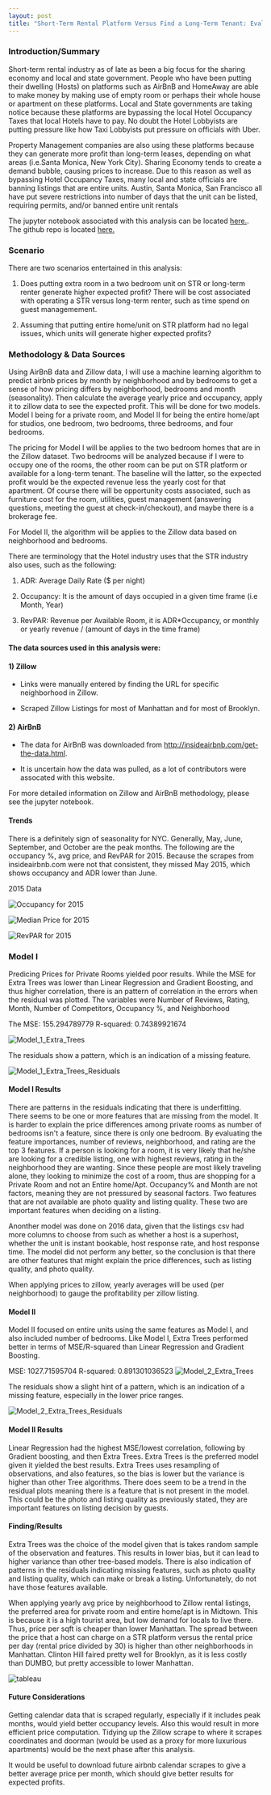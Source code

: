 ```yaml
---
layout: post
title: "Short-Term Rental Platform Versus Find a Long-Term Tenant: Evaluating Expected Profits"
---
```


### Introduction/Summary
Short-term rental industry as of late as been a big focus for the sharing economy and local and state government. People who have been putting their dwelling (Hosts) on platforms such as AirBnB and HomeAway are able to make money by making use of empty room or perhaps their whole house or apartment on these platforms. Local and State governments are taking notice because these platforms are bypassing the local Hotel Occupancy Taxes that local Hotels have to pay. No doubt the Hotel Lobbyists are putting pressure like how Taxi Lobbyists put pressure on officials with Uber.

Property Management companies are also using these platforms because they can generate more profit than long-term leases, depending on what areas (i.e.Santa Monica, New York City). Sharing Economy tends to create a demand bubble, causing prices to increase. Due to this reason as well as bypassing Hotel Occupancy Taxes, many local and state officials are banning listings that are entire units. Austin, Santa Monica, San Francisco all have put severe restrictions into number of days that the unit can be listed, requiring permits, and/or banned entire unit rentals

The jupyter notebook associated with this analysis can be located [here.](https://github.com/adalal80/GA-DSI/blob/master/projects/projects-capstone/Final/Capstone-Predicting_Expected_Profit_STR.ipynb). The github repo is located [here.](https://github.com/adalal80/GA-DSI/tree/master/projects/projects-capstone/Final)

### Scenario
There are two scenarios entertained in this analysis:

1. Does putting extra room in a two bedroom unit on STR or long-term renter generate higher expected profit?
There will be cost associated with operating a STR versus long-term renter, such as time spend on guest managemement.

2. Assuming that putting entire home/unit on STR platform had no legal issues, which units will generate higher expected profits?

### Methodology & Data Sources

Using AirBnB data and Zillow data, I will use a machine learning algorithm to predict airbnb prices by month by neighborhood and by bedrooms to get a sense of how pricing differs by neighborhood, bedrooms and month (seasonality). Then calculate the average yearly price and occupancy, apply it to zillow data to see the expected profit. This will be done for two models. Model I being for a private room, and Model II for being the entire home/apt for studios, one bedroom, two bedrooms, three bedrooms, and four bedrooms.

The pricing for Model I will be applies to the two bedroom homes that are in the Zillow dataset. Two bedrooms will be analyzed because if I were to occupy one of the rooms, the other room can be put on STR platform or available for a long-term tenant. The baseline will the latter, so the expected profit would be the expected revenue less the yearly cost for that apartment. Of course there will be opportunity costs associated, such as furniture cost for the room, utilities, guest management (answering questions, meeting the guest at check-in/checkout), and maybe there is a brokerage fee.

For Model II, the algorithm will be applies to the Zillow data based on neighborhood and bedrooms.

There are terminology that the Hotel industry uses that the STR industry also uses, such as the following:

1) ADR: Average Daily Rate ($ per night)

2) Occupancy: It is the amount of days occupied in a given time frame (i.e Month, Year)

3) RevPAR: Revenue per Available Room, it is ADR*Occupancy, or monthly or yearly revenue / (amount of days in the time frame)


#### The data sources used in this analysis were:

#### 1) Zillow

* Links were manually entered by finding the URL for specific neighborhood in Zillow.

* Scraped Zillow Listings for most of Manhattan and for most of Brooklyn.

#### 2) AirBnB

* The data for AirBnB was downloaded from http://insideairbnb.com/get-the-data.html.

* It is uncertain how the data was pulled, as a lot of contributors were assocated with	 this website.

For more detailed information on Zillow and AirBnB methodology, please see the jupyter notebook.

#### Trends

There is a definitely sign of seasonality for NYC. Generally, May, June, September, and October are the peak months. The following are the occupancy %, avg price, and RevPAR for 2015. Because the scrapes from insideairbnb.com were not that consistent, they missed May 2015, which shows occupancy and ADR lower than June.

2015 Data

![Occupancy for 2015](https://github.com/adalal80/adalal80.github.io/blob/master/images/capstone/occupancy_2015.png?raw=true)

![Median Price for 2015](https://github.com/adalal80/adalal80.github.io/blob/master/images/capstone/median_price_2015.png?raw=true)

![RevPAR for 2015](https://github.com/adalal80/adalal80.github.io/blob/master/images/capstone/revpar_2015.png?raw=true)

### Model I

Predicing Prices for Private Rooms yielded poor results. While the MSE for Extra Trees was lower than Linear Regression and Gradient Boosting, and thus higher correlation, there is an pattern of correlation in the errors when the residual was plotted. The variables were Number of Reviews, Rating, Month, Number of Competitors, Occupancy %, and Neighborhood

The MSE: 155.294789779
R-squared: 0.74389921674

![Model_1_Extra_Trees](https://github.com/adalal80/adalal80.github.io/blob/master/images/capstone/Model_1_Extra_Trees.png?raw=true)

The residuals show a pattern, which is an indication of a missing feature.

![Model_1_Extra_Trees_Residuals](https://github.com/adalal80/adalal80.github.io/blob/master/images/capstone/Model_1_Extra_Trees_residuals.png?raw=true)

#### Model I Results

There are patterns in the residuals indicating that there is underfitting. There seems to be one or more features that are missing from the model. It is harder to explain the price differences among private rooms as number of bedrooms isn't a feature, since there is only one bedroom. By evaluating the feature importances, number of reviews, neighborhood, and rating are the top 3 features. If a person is looking for a room, it is very likely that he/she are looking for a credible listing, one with highest reviews, rating in the neighborhood they are wanting. Since these people are most likely traveling alone, they looking to minimize the cost of a room, thus are shopping for a Private Room and not an Entire home/Apt. Occupancy% and Month are not factors, meaning they are not pressured by seasonal factors.  Two features that are not available are photo quality and listing quality. These two are important features when deciding on a listing.

Anonther model was done on 2016 data, given that the listings csv had more columns to choose from such as whether a host is a superhost, whether the unit is instant bookable, host response rate, and host response time. The model did not perform any better, so the conclusion is that there are other features that might explain the price differences, such as listing quality, and photo quality.

When applying prices to zillow, yearly averages will be used (per neighborhood) to gauge the profitability per zillow listing. 


#### Model II
Model II focused on entire units using the same features as Model I, and also included number of bedrooms.
Like Model I, Extra Trees performed better in terms of MSE/R-squared than Linear Regression and Gradient Boosting.

MSE: 1027.71595704
R-squared: 0.891301036523
![Model_2_Extra_Trees](https://github.com/adalal80/adalal80.github.io/blob/master/images/capstone/Model_2_Extra_Trees.png?raw=true)

The residuals show a slight hint of a pattern, which is an indication of a missing feature, especially in the lower price ranges.

![Model_2_Extra_Trees_Residuals](https://github.com/adalal80/adalal80.github.io/blob/master/images/capstone/Model_2_Extra_Trees_residuals.png?raw=true)



#### Model II Results

Linear Regression had the highest MSE/lowest correlation, following by Gradient boosting, and then Extra Trees. Extra Trees is the preferred model given it yielded the best results. Extra Trees uses resampling of observations, and also features, so the bias is lower but the variance is higher than other Tree algorithms.  There does seem to be a trend in the residual plots meaning there is a feature that is not present in the model. This could be the photo and listing quality as previously stated, they are important features on listing decision by guests.

#### Finding/Results

Extra Trees was the choice of the model given that is takes random sample of the observation and features. This results in lower bias, but it can lead to higher variance than other tree-based models. There is also indication of patterns in the residuals indicating missing features, such as photo quality and listing quality, which can make or break a listing. Unfortunately, do not have those features available.

When applying yearly avg price by neighborhood to Zillow rental listings, the preferred area for private room and entire home/apt is in Midtown. This is because it is a high tourist area, but low demand for locals to live there. Thus, price per sqft is cheaper than lower Manhattan. The spread between the price that a host can charge on a STR platform versus the rental price per day (rental price divided by 30) is higher than other neighborhoods in Manhattan. Clinton Hill faired pretty well for Brooklyn, as it is less costly than DUMBO, but pretty accessible to lower Manhattan. 

![tableau](https://github.com/adalal80/adalal80.github.io/blob/master/images/capstone/Private_Room_Expected_Profit.twbx?raw=true)

#### Future Considerations

Getting calendar data that is scraped regularly, especially if it includes peak months, would yield better occupancy levels. Also this would result in more efficient price computation. Tidying up the Zillow scrape to where it scrapes coordinates and doorman (would be used as a proxy for more luxurious apartments) would be the next phase after this analysis.

It would be useful to download future airbnb calendar scrapes to give a better average price per month, which should give better results for expected profits.

